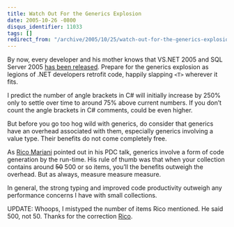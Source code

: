 ```yaml
---
title: Watch Out For the Generics Explosion
date: 2005-10-26 -0800
disqus_identifier: 11033
tags: []
redirect_from: "/archive/2005/10/25/watch-out-for-the-generics-explosion.aspx/"
---
```


By now, every developer and his mother knows that VS.NET 2005 and SQL
Server 2005 [has been
released](http://blogs.msdn.com/somasegar/archive/2005/10/27/485665.aspx).
Prepare for the generics explosion as legions of .NET developers
retrofit code, happily slapping `<T>` wherever it fits.

I predict the number of angle brackets in C\# will initially increase by
250% only to settle over time to around 75% above current numbers. If
you don’t count the angle brackets in C\# comments, could be even
higher.

But before you go too hog wild with generics, do consider that generics
have an overhead associated with them, especially generics involving a
value type. Their benefits do not come completely free.

As [Rico Mariani](http://blogs.msdn.com/ricom/) pointed out in his PDC
talk, generics involve a form of code generation by the run-time. His
rule of thumb was that when your collection contains around ~~50~~ 500
or so items, you’ll the benefits outweigh the overhead. But as always,
measure measure measure.

In general, the strong typing and improved code productivity outweigh
any performance concerns I have with small collections.

UPDATE: Whoops, I mistyped the number of items Rico mentioned. He said
500, not 50. Thanks for the correction
[Rico](http://blogs.msdn.com/ricom/).

